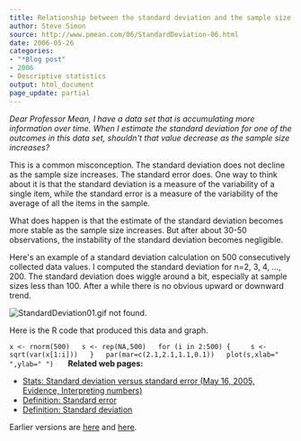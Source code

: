 ```yaml
---
title: Relationship between the standard deviation and the sample size
author: Steve Simon
source: http://www.pmean.com/06/StandardDeviation-06.html
date: 2006-05-26
categories:
- "*Blog post"
- 2006
- Descriptive statistics
output: html_document
page_update: partial
---
```


*Dear Professor Mean, I have a data set that is accumulating more
information over time. When I estimate the standard deviation for one of
the outcomes in this data set, shouldn't that value decrease as the
sample size increases?*

This is a common misconception. The standard deviation does not decline
as the sample size increases. The standard error does. One way to think
about it is that the standard deviation is a measure of the variability
of a single item, while the standard error is a measure of the
variability of the average of all the items in the sample.

What does happen is that the estimate of the standard deviation becomes
more stable as the sample size increases. But after about 30-50
observations, the instability of the standard deviation becomes
negligible.

Here's an example of a standard deviation calculation on 500
consecutively collected data values. I computed the standard deviation
for n=2, 3, 4, ..., 200. The standard deviation does wiggle around a
bit, especially at sample sizes less than 100. After a while there is no
obvious upward or downward trend.

![StandardDeviation01.gif not found.](http://www.pmean.com/new-images/06/StandardDeviation-0601.png)
  

Here is the R code that produced this data and graph.

`x <- rnorm(500)   s <- rep(NA,500)   for (i in 2:500) {     s <- sqrt(var(x[1:i]))   }   par(mar=c(2.1,2.1,1.1,0.1))   plot(s,xlab=" ",ylab=" ")   `
**Related web pages:**

-   [Stats: Standard deviation versus standard error (May 16, 2005,
    Evidence, Interpreting
    numbers)](http://www.pmean.com/weblog2005/StandardError.asp)
-   [Definition: Standard
    error](www.childrensmercy.org/definitions/stderr.htm)
-   [Definition: Standard
    deviation](www.childrensmercy.org/definitions/stdev.htm)

Earlier versions are [here][sim1] and [here][sim2].

[sim1]: http://www.pmean.com/06/StandardDeviation-06.html
[sim2]: http://new.pmean.com/StandardDeviation-06/

